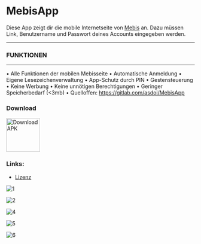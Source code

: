 # MebisApp

Diese App zeigt dir die mobile Internetseite von <a href="https://lernplattform.mebis.bayern.de/my/">Mebis</a> an. Dazu müssen Link, Benutzername und Passwort deines Accounts eingegeben werden.

------
### FUNKTIONEN
------

• Alle Funktionen der mobilen Mebisseite
• Automatische Anmeldung
• Eigene Lesezeichenverwaltung
• App-Schutz durch PIN
• Gestensteuerung
• Keine Werbung
• Keine unnötigen Berechtigungen
• Geringer Speicherbedarf (<3mb)
• Quelloffen: https://gitlab.com/asdoi/MebisApp

### Download
<a href="https://gitlab.com/asdoi/MebisApp/-/raw/mebis/app/release/mebis.apk" target="_blank">
<img src="https://gitlab.com/asdoi/MebisApp/-/raw/mebis/app/src/main/direct-apk-download.png" alt="Download APK" height="90"/></a>

### Links:
- [Lizenz](https://gitlab.com/asdoi/MebisApp/-/blob/mebis/LICENSE.md)

![1](https://gitlab.com/asdoi/MebisApp/-/raw/mebis/fastlane/metadata/android/en-US/images/phoneScreenshots/1.jpg?inline=false)

![2](https://gitlab.com/asdoi/MebisApp/-/raw/mebis/fastlane/metadata/android/en-US/images/phoneScreenshots/2.jpg?inline=false)

![4](https://gitlab.com/asdoi/MebisApp/-/raw/mebis/fastlane/metadata/android/en-US/images/phoneScreenshots/4.jpg?inline=false)

![5](https://gitlab.com/asdoi/MebisApp/-/raw/mebis/fastlane/metadata/android/en-US/images/phoneScreenshots/5.jpg?inline=false)

![6](https://gitlab.com/asdoi/MebisApp/-/raw/mebis/fastlane/metadata/android/en-US/images/phoneScreenshots/6.jpg?inline=false)